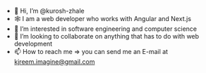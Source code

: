- 👋 Hi, I’m @kurosh-zhale
- 🕸️ I am a web developer who works with Angular and Next.js
- 👀 I’m interested in software engineering and computer science  
- 💞️ I’m looking to collaborate on anything that has to do with web development 
- 📫 How to reach me => you can send me an E-mail at kjreem.imagine@gmail.com

<!---
kurosh-zhale/kurosh-zhale is a ✨ special ✨ repository because its `README.md` (this file) appears on your GitHub profile.
You can click the Preview link to take a look at your changes.
--->
